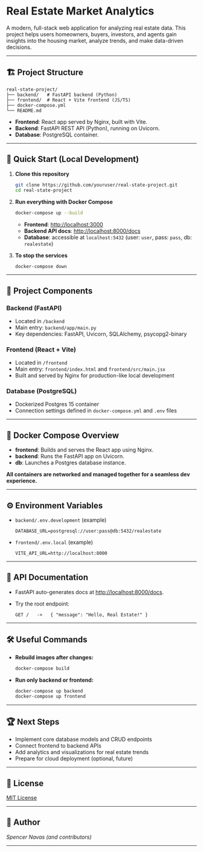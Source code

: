 # Real Estate Market Analytics

A modern, full-stack web application for analyzing real estate data.
This project helps users homeowners, buyers, investors, and agents gain insights into the housing market, analyze trends, and make data-driven decisions.

---

## 🏗️ Project Structure

```
real-state-project/
├── backend/   # FastAPI backend (Python)
├── frontend/  # React + Vite frontend (JS/TS)
├── docker-compose.yml
└── README.md
```

* **Frontend**: React app served by Nginx, built with Vite.
* **Backend**: FastAPI REST API (Python), running on Uvicorn.
* **Database**: PostgreSQL container.

---

## 🚀 Quick Start (Local Development)

1. **Clone this repository**

   ```bash
   git clone https://github.com/youruser/real-state-project.git
   cd real-state-project
   ```

2. **Run everything with Docker Compose**

   ```bash
   docker-compose up --build
   ```

   * **Frontend**: [http://localhost:3000](http://localhost:3000)
   * **Backend API docs**: [http://localhost:8000/docs](http://localhost:8000/docs)
   * **Database**: accessible at `localhost:5432` (user: `user`, pass: `pass`, db: `realestate`)

3. **To stop the services**

   ```
   docker-compose down
   ```

---

## 🧩 Project Components

### Backend (FastAPI)

* Located in `/backend`
* Main entry: `backend/app/main.py`
* Key dependencies: FastAPI, Uvicorn, SQLAlchemy, psycopg2-binary

### Frontend (React + Vite)

* Located in `/frontend`
* Main entry: `frontend/index.html` and `frontend/src/main.jsx`
* Built and served by Nginx for production-like local development

### Database (PostgreSQL)

* Dockerized Postgres 15 container
* Connection settings defined in `docker-compose.yml` and `.env` files

---

## 🐳 Docker Compose Overview

* **frontend**: Builds and serves the React app using Nginx.
* **backend**: Runs the FastAPI app on Uvicorn.
* **db**: Launches a Postgres database instance.

**All containers are networked and managed together for a seamless dev experience.**

---

## ⚙️ Environment Variables

* `backend/.env.development` (example)

  ```
  DATABASE_URL=postgresql://user:pass@db:5432/realestate
  ```

* `frontend/.env.local` (example)

  ```
  VITE_API_URL=http://localhost:8000
  ```

---

## 📖 API Documentation

* FastAPI auto-generates docs at [http://localhost:8000/docs](http://localhost:8000/docs).
* Try the root endpoint:

  ```
  GET /   ->   { "message": "Hello, Real Estate!" }
  ```

---

## 🛠️ Useful Commands

* **Rebuild images after changes:**

  ```bash
  docker-compose build
  ```
* **Run only backend or frontend:**

  ```bash
  docker-compose up backend
  docker-compose up frontend
  ```

---

## 🏆 Next Steps

* Implement core database models and CRUD endpoints
* Connect frontend to backend APIs
* Add analytics and visualizations for real estate trends
* Prepare for cloud deployment (optional, future)

---

## 📄 License

[MIT License](LICENSE)

---

## 👤 Author

*Spencer Navas (and contributors)*

---
